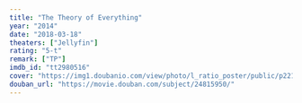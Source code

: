 ```yaml
---
title: "The Theory of Everything"
year: "2014"
date: "2018-03-18"
theaters: ["Jellyfin"]
rating: "5-t"
remark: ["TP"]
imdb_id: "tt2980516"
cover: "https://img1.doubanio.com/view/photo/l_ratio_poster/public/p2210832820.jpg"
douban_url: "https://movie.douban.com/subject/24815950/"
---
```

